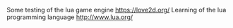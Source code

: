 Some testing of the lua game engine https://love2d.org/
Learning of the lua programming language http://www.lua.org/
